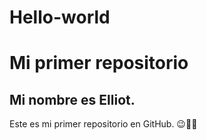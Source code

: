 # Hello-world
<h1>Mi primer repositorio</h1>
<h2>Mi nombre es Elliot.</h2> 
<p>Este es mi primer repositorio en GitHub. 😉👦🏽</p>
	
